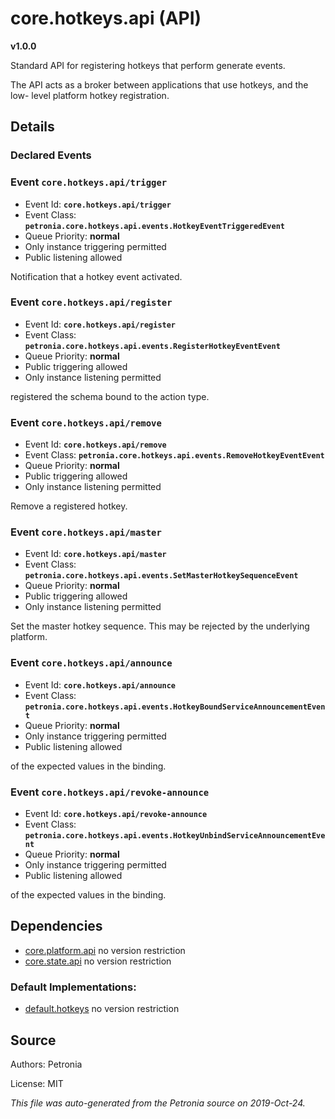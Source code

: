 # core.hotkeys.api (API)
**v1.0.0**

Standard API for registering hotkeys that perform generate events.


The API acts as a broker between applications that use hotkeys, and the low-
level platform hotkey registration.

## Details


### Declared Events


### Event `core.hotkeys.api/trigger`

* Event Id: **`core.hotkeys.api/trigger`**
* Event Class: **`petronia.core.hotkeys.api.events.HotkeyEventTriggeredEvent`**
* Queue Priority: **normal**
* Only instance triggering permitted
* Public listening allowed

Notification that a hotkey event activated.



### Event `core.hotkeys.api/register`

* Event Id: **`core.hotkeys.api/register`**
* Event Class: **`petronia.core.hotkeys.api.events.RegisterHotkeyEventEvent`**
* Queue Priority: **normal**
* Public triggering allowed
* Only instance listening permitted

registered the schema bound to the action type.



### Event `core.hotkeys.api/remove`

* Event Id: **`core.hotkeys.api/remove`**
* Event Class: **`petronia.core.hotkeys.api.events.RemoveHotkeyEventEvent`**
* Queue Priority: **normal**
* Public triggering allowed
* Only instance listening permitted

Remove a registered hotkey.



### Event `core.hotkeys.api/master`

* Event Id: **`core.hotkeys.api/master`**
* Event Class: **`petronia.core.hotkeys.api.events.SetMasterHotkeySequenceEvent`**
* Queue Priority: **normal**
* Public triggering allowed
* Only instance listening permitted

Set the master hotkey sequence.  This may be rejected by the underlying platform.



### Event `core.hotkeys.api/announce`

* Event Id: **`core.hotkeys.api/announce`**
* Event Class: **`petronia.core.hotkeys.api.events.HotkeyBoundServiceAnnouncementEvent`**
* Queue Priority: **normal**
* Only instance triggering permitted
* Public listening allowed

of the expected values in the binding.



### Event `core.hotkeys.api/revoke-announce`

* Event Id: **`core.hotkeys.api/revoke-announce`**
* Event Class: **`petronia.core.hotkeys.api.events.HotkeyUnbindServiceAnnouncementEvent`**
* Queue Priority: **normal**
* Only instance triggering permitted
* Public listening allowed

of the expected values in the binding.










## Dependencies

* [core.platform.api](core.platform.api.md)
  no version restriction
* [core.state.api](core.state.api.md)
  no version restriction



### Default Implementations:
* [default.hotkeys](default.hotkeys.md)
  no version restriction


## Source

Authors: Petronia

License: MIT

*This file was auto-generated from the Petronia source on 2019-Oct-24.*
